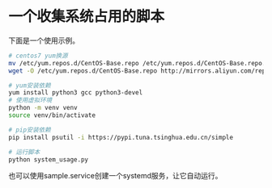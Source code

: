 # 一个收集系统占用的脚本
下面是一个使用示例。

```bash
# centos7 yum换源
mv /etc/yum.repos.d/CentOS-Base.repo /etc/yum.repos.d/CentOS-Base.repo.bak
wget -O /etc/yum.repos.d/CentOS-Base.repo http://mirrors.aliyun.com/repo/Centos-7.repo

# yum安装依赖
yum install python3 gcc python3-devel
# 使用虚拟环境
python -m venv venv
source venv/bin/activate

# pip安装依赖
pip install psutil -i https://pypi.tuna.tsinghua.edu.cn/simple

# 运行脚本
python system_usage.py

```

也可以使用sample.service创建一个systemd服务，让它自动运行。